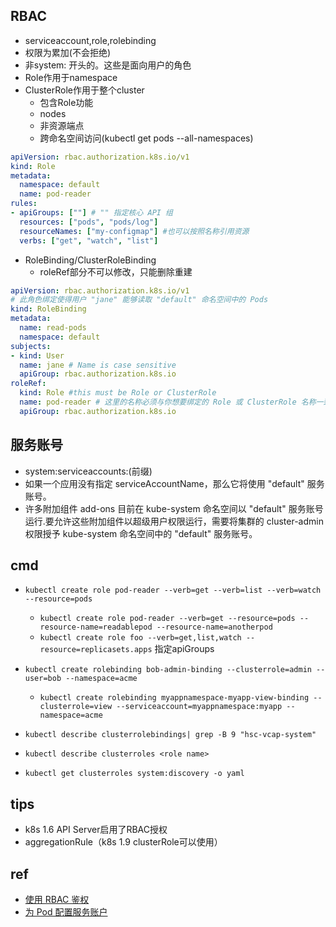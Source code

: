 
## RBAC
+ serviceaccount,role,rolebinding
+ 权限为累加(不会拒绝)
+ 非system: 开头的。这些是面向用户的角色
+ Role作用于namespace
+ ClusterRole作用于整个cluster
    + 包含Role功能
    + nodes
    + 非资源端点
    + 跨命名空间访问(kubectl get pods --all-namespaces)
```yaml
apiVersion: rbac.authorization.k8s.io/v1
kind: Role
metadata:
  namespace: default
  name: pod-reader
rules:
- apiGroups: [""] # "" 指定核心 API 组
  resources: ["pods", "pods/log"]
  resourceNames: ["my-configmap"] #也可以按照名称引用资源
  verbs: ["get", "watch", "list"]
```

+ RoleBinding/ClusterRoleBinding
    + roleRef部分不可以修改，只能删除重建
```yaml
apiVersion: rbac.authorization.k8s.io/v1
# 此角色绑定使得用户 "jane" 能够读取 "default" 命名空间中的 Pods
kind: RoleBinding
metadata:
  name: read-pods
  namespace: default
subjects:
- kind: User
  name: jane # Name is case sensitive
  apiGroup: rbac.authorization.k8s.io
roleRef:
  kind: Role #this must be Role or ClusterRole
  name: pod-reader # 这里的名称必须与你想要绑定的 Role 或 ClusterRole 名称一致
  apiGroup: rbac.authorization.k8s.io
```


## 服务账号
+ system:serviceaccounts:(前缀)
+ 如果一个应用没有指定 serviceAccountName，那么它将使用 "default" 服务账号。
+ 许多附加组件 add-ons 目前在 kube-system 命名空间以 "default" 服务账号运行.要允许这些附加组件以超级用户权限运行，需要将集群的 cluster-admin 权限授予 kube-system 命名空间中的 "default" 服务账号。

## cmd

+ `kubectl create role pod-reader --verb=get --verb=list --verb=watch --resource=pods`
    + `kubectl create role pod-reader --verb=get --resource=pods --resource-name=readablepod --resource-name=anotherpod`
    + `kubectl create role foo --verb=get,list,watch --resource=replicasets.apps` 指定apiGroups

+ `kubectl create rolebinding bob-admin-binding --clusterrole=admin --user=bob --namespace=acme`
    + `kubectl create rolebinding myappnamespace-myapp-view-binding --clusterrole=view --serviceaccount=myappnamespace:myapp --namespace=acme`


+ `kubectl describe clusterrolebindings| grep -B 9 "hsc-vcap-system"`
+ `kubectl describe clusterroles <role name>`
+ `kubectl get clusterroles system:discovery -o yaml`

## tips
+ k8s 1.6 API Server启用了RBAC授权
+ aggregationRule（k8s 1.9 clusterRole可以使用）

## ref
+ [使用 RBAC 鉴权](https://kubernetes.io/zh/docs/reference/access-authn-authz/rbac/)
+ [为 Pod 配置服务账户](https://kubernetes.io/zh/docs/tasks/configure-pod-container/configure-service-account/)